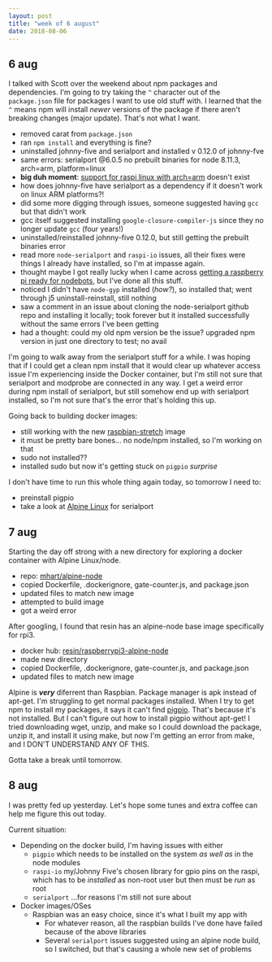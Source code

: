 ```yaml
---
layout: post
title: "week of 6 august"
date: 2018-08-06
---
```

## 6 aug

I talked with Scott over the weekend about npm packages and dependencies. I'm going to try taking the `^` character out of the `package.json` file for packages I want to use old stuff with. I learned that the `^` means npm will install *newer* versions of the package if there aren't breaking changes (major update). That's not what I want. 
- removed carat from `package.json`
- ran `npm install` and everything is fine?
- uninstalled johnny-five and serialport and installed v 0.12.0 of johnny-fve
- same errors: serialport @6.0.5 no prebuilt binaries for node 8.11.3, arch=arm, platform=linux
- **big duh moment**: [support for raspi linux with arch=arm](https://www.npmjs.com/package/serialport#raspberry-pi-linux) doesn't exist
- how does johnny-five have serialport as a dependency if it doesn't work on linux ARM platforms?!
- did some more digging through issues, someone suggested having `gcc` but that didn't work
- gcc itself suggested installing `google-closure-compiler-js` since they no longer update `gcc` (four years!)
- uninstalled/reinstalled johnny-five 0.12.0, but still getting the prebuilt binaries error
- read more `node-serialport` and `raspi-io` issues, all their fixes were things I already have installed, so I'm at impasse again.
- thought maybe I got really lucky when I came across [getting a raspberry pi ready for nodebots](https://github.com/nebrius/raspi-io/wiki/Getting-a-Raspberry-Pi-ready-for-NodeBots), but I've done all this stuff.
- noticed I didn't have `node-gyp` installed (*how?*), so installed that; went through j5 uninstall-reinstall, still nothing
- saw a comment in an issue about cloning the node-serialport github repo and installing it locally; took forever but it installed successfully without the same errors I've been getting
- had a thought: could my old npm version be the issue? upgraded npm version in just one directory to test; no avail

I'm going to walk away from the serialport stuff for a while. I was hoping that if I could get a clean npm install that it would clear up whatever access issue I'm experiencing inside the Docker container, but I'm still not sure that serialport and modprobe are connected in any way. I get a weird error during npm install of serialport, but still somehow end up with serialport installed, so I'm not sure that's the error that's holding this up.

Going back to building docker images:
- still working with the new [raspbian-stretch](https://hub.docker.com/r/schachr/raspbian-stretch/) image
- it must be pretty bare bones... no node/npm installed, so I'm working on that
- sudo not installed??
- installed sudo but now it's getting stuck on `pigpio` *surprise*

I don't have time to run this whole thing again today, so tomorrow I need to:
- preinstall pigpio
- take a look at [Alpine Linux](https://github.com/node-serialport/node-serialport/tree/master/packages/serialport#alpine-linux) for serialport

## 7 aug

Starting the day off strong with a new directory for exploring a docker container with Alpine Linux/node.
- repo: [mhart/alpine-node](https://github.com/mhart/alpine-node)
- copied Dockerfile, .dockerignore, gate-counter.js, and package.json
- updated files to match new image
- attempted to build image
- got a weird error

After googling, I found that resin has an alpine-node base image specifically for rpi3. 
- docker hub: [resin/raspberrypi3-alpine-node](https://hub.docker.com/r/resin/raspberrypi3-alpine-node/)
- made new directory
- copied Dockerfile, .dockerignore, gate-counter.js, and package.json
- updated files to match new image

Alpine is ***very*** diferrent than Raspbian. Package manager is apk instead of apt-get. I'm struggling to get normal packages installed. When I try to get npm to install my packages, it says it can't find [pigpio](http://abyz.me.uk/rpi/pigpio/http://abyz.me.uk/rpi/pigpio/). That's because it's not installed. But I can't figure out how to install pigpio without apt-get! I tried downloading wget, unzip, and make so I could download the package, unzip it, and install it using make, but now I'm getting an error from make, and I DON'T UNDERSTAND ANY OF THIS.

Gotta take a break until tomorrow.

## 8 aug

I was pretty fed up yesterday. Let's hope some tunes and extra coffee can help me figure this out today.

Current situation:
- Depending on the docker build, I'm having issues with either
	- `pigpio` which needs to be installed on the system *as well as* in the node modules
	- `raspi-io` my/Johnny Five's chosen library for gpio pins on the raspi, which has to be *installed* as non-root user but then must be *run* as root
	- `serialport` ...for reasons I'm still not sure about
- Docker images/OSes
	- Raspbian was an easy choice, since it's what I built my app with
		- For whatever reason, all the raspbian builds I've done have failed because of the above libraries
		- Several `serialport` issues suggested using an alpine node build, so I switched, but that's causing a whole new set of problems



